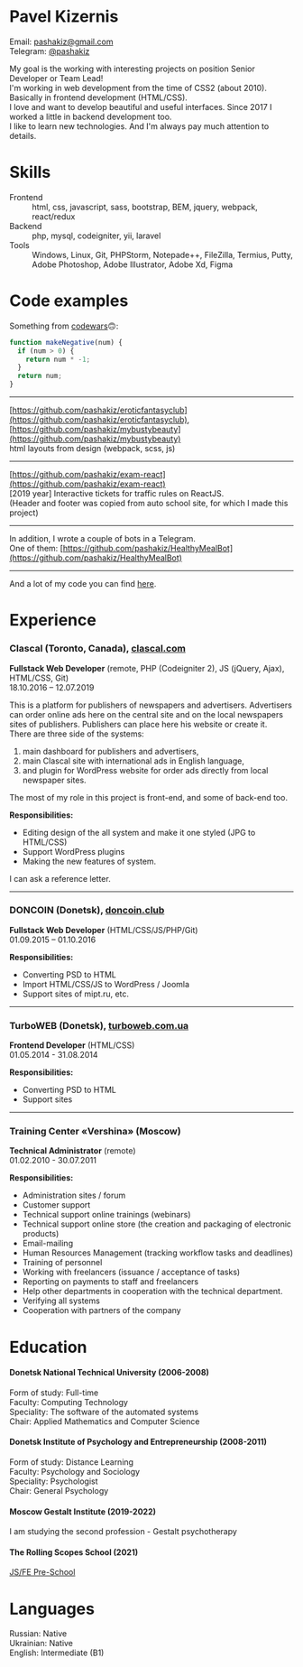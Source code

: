 # Pavel Kizernis

Email: pashakiz@gmail.com
<br>Telegram: [@pashakiz](https://t.me/pashakiz)

My goal is the working with interesting projects on position Senior Developer or Team Lead!<br>
I'm working in web development from the time of CSS2 (about 2010). Basically in frontend development (HTML/CSS).<br>
I love and want to develop beautiful and useful interfaces. Since 2017 I worked a little in backend development too.<br>
I like to learn new technologies. And I'm always pay much attention to details.

# Skills
<dl>
  <dt>Frontend</dt>
  <dd>html, css, javascript, sass, bootstrap, BEM, jquery, webpack, react/redux</dd>
  
  <dt>Backend</dt>
  <dd>php, mysql, codeigniter, yii, laravel</dd>
  
  <dt>Tools</dt>
  <dd>Windows, Linux, Git, PHPStorm, Notepade++, FileZilla, Termius, Putty, Adobe Photoshop, Adobe Illustrator, Adobe Xd, Figma</dd>
</dl>

# Code examples
Something from [codewars](https://www.codewars.com/users/pashakiz)🙃:
```javascript
function makeNegative(num) {
  if (num > 0) {
    return num * -1;
  }
  return num;
}
```

---

[https://github.com/pashakiz/eroticfantasyclub](https://github.com/pashakiz/eroticfantasyclub),
<br>[https://github.com/pashakiz/mybustybeauty](https://github.com/pashakiz/mybustybeauty)
<br>html layouts from design (webpack, scss, js)

---

[https://github.com/pashakiz/exam-react](https://github.com/pashakiz/exam-react)
<br>[2019 year] Interactive tickets for traffic rules on ReactJS.
<br>(Header and footer was copied from auto school site, for which I made this project) 

---

In addition, I wrote a couple of bots in a Telegram.
<br>One of them: [https://github.com/pashakiz/HealthyMealBot](https://github.com/pashakiz/HealthyMealBot)

---

And a lot of my code you can find [here](https://github.com/pashakiz?tab=repositories).

# Experience

### Clascal (Toronto, Canada), [clascal.com](http://clascal.com/)
**Fullstack Web Developer** (remote, PHP (Codeigniter 2), JS (jQuery, Ajax), HTML/CSS, Git)
<br>18.10.2016 – 12.07.2019

This is a platform for publishers of newspapers and advertisers. Advertisers can order online ads here on the central site and on the local newspapers sites of publishers. Publishers can place here his
website or create it.<br>
There are three side of the systems:
1) main dashboard for publishers and advertisers,
2) main Clascal site with international ads in English language,
3) and plugin for WordPress website for order ads directly from local newspaper sites.

The most of my role in this project is front-end, and some of back-end too.

**Responsibilities:**
- Editing design of the all system and make it one styled (JPG to HTML/CSS)
- Support WordPress plugins
- Making the new features of system.

I can ask a reference letter.

---

### DONCOIN (Donetsk), [doncoin.club](http://doncoin.club)
**Fullstack Web Developer** (HTML/CSS/JS/PHP/Git)
<br>01.09.2015 – 01.10.2016

**Responsibilities:**
- Converting PSD to HTML
- Import HTML/CSS/JS to WordPress / Joomla
- Support sites of mipt.ru, etc.

---

### TurboWEB (Donetsk), [turboweb.com.ua](http://turboweb.com.ua/)
**Frontend Developer** (HTML/CSS)
<br>01.05.2014 - 31.08.2014

**Responsibilities:**
- Converting PSD to HTML
- Support sites

---

### Training Center «Vershina» (Moscow)
**Technical Administrator** (remote)
<br>01.02.2010 - 30.07.2011

**Responsibilities:**
- Administration sites / forum
- Customer support
- Technical support online trainings (webinars)
- Technical support online store (the creation and packaging of electronic products)
- Email-mailing
- Human Resources Management (tracking workflow tasks and deadlines)
- Training of personnel
- Working with freelancers (issuance / acceptance of tasks)
- Reporting on payments to staff and freelancers
- Help other departments in cooperation with the technical department.
- Verifying all systems
- Cooperation with partners of the company 

# Education

#### Donetsk National Technical University (2006-2008)
Form of study: Full-time
<br>Faculty: Computing Technology
<br>Speciality: The software of the automated systems
<br>Chair: Applied Mathematics and Computer Science

#### Donetsk Institute of Psychology and Entrepreneurship (2008-2011)
Form of study: Distance Learning
<br>Faculty: Psychology and Sociology
<br>Speciality: Psychologist
<br>Chair: General Psychology

#### Moscow Gestalt Institute (2019-2022)
I am studying the second profession - Gestalt psychotherapy

#### The Rolling Scopes School (2021)
[JS/FE Pre-School](https://rs.school/js-stage0)

# Languages
Russian: Native
<br>Ukrainian: Native
<br>English: Intermediate (B1)